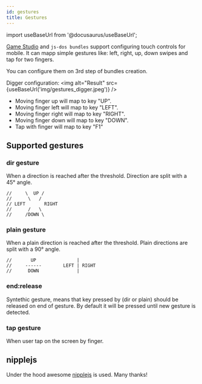 ```yaml
---
id: gestures
title: Gestures
---
```

import useBaseUrl from '@docusaurus/useBaseUrl';

[Game Studio](game-studio) and `js-dos bundles` support configuring touch controls for mobile.
It can mapp simple gestures like: left, right, up, down swipes and tap for two fingers.

You can configure them on 3rd step of bundles creation.

Digger configuration:
<img alt="Result" src={useBaseUrl('img/gestures_digger.jpeg')} />

* Moving finger up will map to key "UP".
* Moving finger left will map to key "LEFT".
* Moving finger right will map to key "RIGHT".
* Moving finger down will map to key "DOWN".
* Tap with finger will map to key "F1"

## Supported gestures

### dir gesture
When a direction is reached after the threshold. Direction are split with a 45° angle.
```
//     \  UP /
//      \   /
// LEFT       RIGHT
//      /   \
//     /DOWN \
```

### plain gesture
When a plain direction is reached after the threshold. Plain directions are split with a 90° angle.
```
//       UP               |
//     ------        LEFT | RIGHT
//      DOWN              |
```
### end:release
Syntethic gesture, means that key pressed by (dir or plain) should be released on end of gesture. By default it will be pressed until new gesture is detected.

### tap gesture
When user tap on the screen by finger.

## nipplejs

Under the hood awesome [nipplejs](https://yoannmoi.net/nipplejs/) is used. Many thanks!
